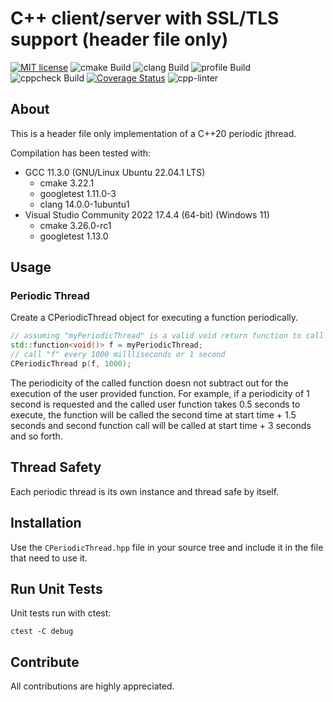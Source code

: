 # C++ client/server with SSL/TLS support (header file only)
[![MIT license](https://img.shields.io/badge/license-MIT-blue.svg)](http://opensource.org/licenses/MIT)
![cmake Build](https://github.com/martelkr/cppPeriodicThread/actions/workflows/cmake.yml/badge.svg)
![clang Build](https://github.com/martelkr/cppPeriodicThread/actions/workflows/clang.yml/badge.svg)
![profile Build](https://github.com/martelkr/cppPeriodicThread/actions/workflows/profile.yml/badge.svg)
![cppcheck Build](https://github.com/martelkr/cppPeriodicThread/actions/workflows/cppcheck.yml/badge.svg)
[![Coverage Status](https://coveralls.io/repos/github/martelkr/cppPeriodicThread/badge.svg?branch=main)](https://coveralls.io/github/martelkr/cppPeriodicThread?branch=main)
![cpp-linter](https://github.com/martelkr/cppPeriodicThread/actions/workflows/linter.yml/badge.svg)

## About
This is a header file only implementation of a C++20 periodic jthread.

Compilation has been tested with:
- GCC 11.3.0 (GNU/Linux Ubuntu 22.04.1 LTS)
	- cmake 3.22.1
	- googletest 1.11.0-3
	- clang 14.0.0-1ubuntu1
- Visual Studio Community 2022 17.4.4 (64-bit) (Windows 11)
	- cmake 3.26.0-rc1
	- googletest 1.13.0

## Usage

### Periodic Thread

Create a CPeriodicThread object for executing a function periodically. 

```cpp
// assuming "myPeriodicThread" is a valid void return function to call periodically
std::function<void()> f = myPeriodicThread;
// call "f" every 1000 millliseconds or 1 second
CPeriodicThread p(f, 1000);
```

The periodicity of the called function doesn not subtract out for the execution of the
user provided function. For example, if a periodicity of 1 second is requested and the
called user function takes 0.5 seconds to execute, the function will be called the
second time at start time + 1.5 seconds and second function call will be called at
start time + 3 seconds and so forth.

## Thread Safety

Each periodic thread is its own instance and thread safe by itself. 

## Installation

Use the `CPeriodicThread.hpp` file in your source tree and include it in the file that need to use it.

## Run Unit Tests

Unit tests run with ctest:
```
ctest -C debug
```

## Contribute
All contributions are highly appreciated.
